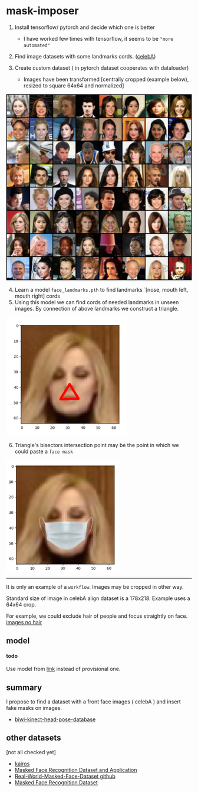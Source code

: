 # mask-imposer
1. Install tensorflow/ pytorch and decide which one is better
    - I have worked few times with tensorflow, it seems to be `"more automated"`
    
2. Find image datasets with some landmarks cords. ([celebA](https://www.kaggle.com/jessicali9530/celeba-dataset))
3. Create custom dataset ( in pytorch dataset cooperates with dataloader)
    - Images have been transformed [centrally cropped (example below), resized to square 64x64 and normalized]
    
![](media/example.png)


4. Learn a model `face_landmarks.pth` to find landmarks `[nose, mouth left, mouth right] cords
5. Using this model we can find cords of needed landmarks in unseen images. 
   By connection of above landmarks we construct a triangle. 
   
![](media/face_triangle.png)

6. Triangle's bisectors intersection point may be the point in which we could paste a `face mask`

![](media/face_mask.png)


<hr>

It is only an example of a `workflow`. Images may be cropped in other way. 

Standard size of image in celebA align dataset is a 178x218. Example uses a 64x64 crop.

For example, we could exclude hair of people and focus straightly on face.
[images no hair](https://www.researchgate.net/figure/Examples-of-3-datasets-a-CelebA-dataset-after-aligning-b-fer2013-dataset-from-left-to_fig2_343778164)


## model 
#### todo
Use model from [link](https://arxiv.org/pdf/1406.4773.pdf) instead of provisional one.

## summary
I propose to find a dataset with a front face images ( celebA ) and insert fake masks on images.

- [biwi-kinect-head-pose-database](https://www.kaggle.com/kmader/biwi-kinect-head-pose-database)
## other datasets 
[not all checked yet]
- [kairos](https://www.kairos.com/blog/60-facial-recognition-databases)
- [Masked Face Recognition Dataset and Application](https://arxiv.org/pdf/2003.09093.pdf)
- [Real-World-Masked-Face-Dataset github](https://github.com/X-zhangyang/Real-World-Masked-Face-Dataset)
- [Masked Face Recognition Dataset](https://medium.com/the-programming-hub/wolrds-most-complete-masked-face-recognition-dataset-is-for-free-10d780eed512)


